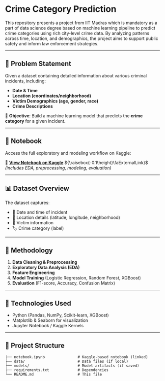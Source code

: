 # Crime Category Prediction

This repository presents a project from IIT Madras which is mandatory as a part of data science degree based on machine learning pipeline to predict crime categories using rich city-level crime data. By analyzing patterns across time, location, and demographics, the project aims to support public safety and inform law enforcement strategies.

---

## 📌 Problem Statement

Given a dataset containing detailed information about various criminal incidents, including:

* **Date & Time**
* **Location (coordinates/neighborhood)**
* **Victim Demographics (age, gender, race)**
* **Crime Descriptions**

🎯 **Objective**: Build a machine learning model that predicts the **crime category** for a given incident.

---

## 📄 Notebook

Access the full exploratory and modeling workflow on Kaggle:

🔗 **[View Notebook on Kaggle](https://www.kaggle.com/code/prajwaldupare/22f3002071-notebook-t22024)**
${\raisebox{-0.1\height}\faExternalLink}$ *(includes EDA, preprocessing, modeling, evaluation)*

---

## 📊 Dataset Overview

The dataset captures:

* 📅 Date and time of incident
* 📍 Location details (latitude, longitude, neighborhood)
* 🧍 Victim information
* 🏷️ Crime category (label)

---

## 🚀 Methodology

1. **Data Cleaning & Preprocessing**
2. **Exploratory Data Analysis (EDA)**
3. **Feature Engineering**
4. **Model Training** (Logistic Regression, Random Forest, XGBoost)
5. **Evaluation** (F1-score, Accuracy, Confusion Matrix)

---

## 🧠 Technologies Used

* Python (Pandas, NumPy, Scikit-learn, XGBoost)
* Matplotlib & Seaborn for visualization
* Jupyter Notebook / Kaggle Kernels


---

## 🧭 Project Structure

```
├── notebook.ipynb               # Kaggle-based notebook (linked)
├── data/                        # Data files (if local)
├── models/                      # Model artifacts (if saved)
├── requirements.txt             # Dependencies
└── README.md                    # This file
```
